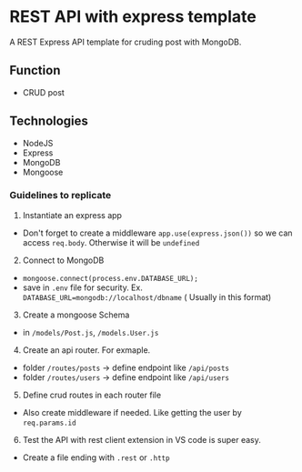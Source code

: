 # REST API with express template

A REST Express API template for cruding post with MongoDB.

## Function

- CRUD post

## Technologies

- NodeJS
- Express
- MongoDB
- Mongoose

### Guidelines to replicate

1. Instantiate an express app

- Don't forget to create a middleware `app.use(express.json())` so we can access `req.body`. Otherwise it will be `undefined`

2. Connect to MongoDB

- `mongoose.connect(process.env.DATABASE_URL);`
- save in `.env` file for security. Ex. `DATABASE_URL=mongodb://localhost/dbname` ( Usually in this format)

3. Create a mongoose Schema

- in `/models/Post.js`, `/models.User.js`

4. Create an api router. For exmaple.

- folder `/routes/posts` -> define endpoint like `/api/posts`
- folder `/routes/users` -> define endpoint like `/api/users`

5. Define crud routes in each router file

- Also create middleware if needed. Like getting the user by `req.params.id`

6. Test the API with rest client extension in VS code is super easy.

- Create a file ending with `.rest` or `.http`
